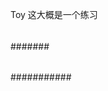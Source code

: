 Toy  这大概是一个练习
####
##
####
#####
######
######
######
###
#######
######
###########
#####
#####
##
###
#####
##
##
###
##
##
##
###
##
##
##
